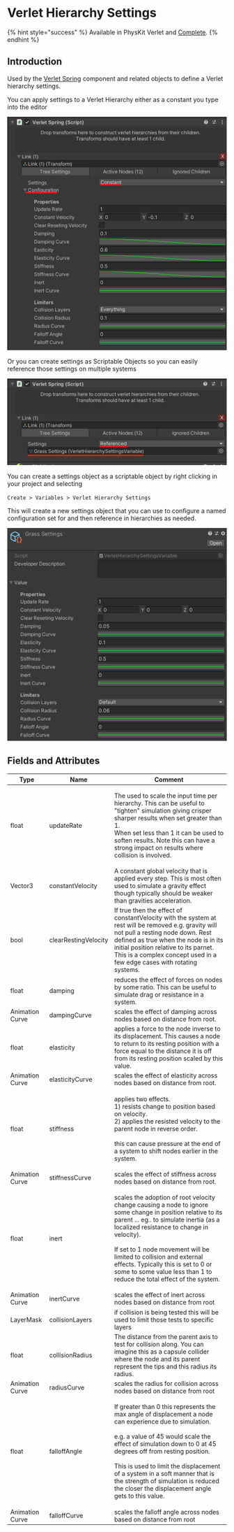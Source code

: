 # Verlet Hierarchy Settings

{% hint style="success" %}
Available in PhysKit Verlet and [Complete](https://prf.hn/l/rpoyznk).
{% endhint %}

## Introduction

Used by the [Verlet Spring](../components/verlet-spring.md) component and related objects to define a Verlet hierarchy settings.

You can apply settings to a Verlet Hierarchy either as a constant you type into the editor

![example of settings applied as a "constant"](<../../../.gitbook/assets/image (160).png>)

Or you can create settings as Scriptable Objects so you can easily reference those settings on multiple systems

![example of settings applied as a referenced settings object](<../../../.gitbook/assets/image (171) (1) (1) (1).png>)

You can create a settings object as a scriptable object by right clicking in your project and selecting

`Create > Variables > Verlet Hierarchy Settings`

This will create a new settings object that you can use to configure a named configuration set for and then reference in hierarchies as needed.

![](<../../../.gitbook/assets/image (172) (1) (1).png>)

## Fields and Attributes

| Type            | Name                 | Comment                                                                                                                                                                                                                                                                                                                                                                                                          |
| --------------- | -------------------- | ---------------------------------------------------------------------------------------------------------------------------------------------------------------------------------------------------------------------------------------------------------------------------------------------------------------------------------------------------------------------------------------------------------------- |
| float           | updateRate           | <p>The used to scale the input time per hierarchy. This can be useful to "tighten" simulation giving crisper sharper results when set greater than 1.<br>When set less than 1 it can be used to soften results. Note this can have a strong impact on results where collision is involved.</p>                                                                                                                   |
| Vector3         | constantVelocity     | A constant global velocity that is applied every step. This is most often used to simulate a gravity effect though typically should be weaker than gravities acceleration.                                                                                                                                                                                                                                       |
| bool            | clearRestingVelocity | If true then the effect of constantVelocity with the system at rest will be removed e.g. gravity will not pull a resting node down. Rest  defined as true when the node is in its initial position relative to its parnet. This is a complex concept used in a few edge cases with rotating systems.                                                                                                             |
| float           | damping              | reduces the effect of forces on nodes by some ratio. This can be useful to simulate drag or resistance in a system.                                                                                                                                                                                                                                                                                              |
| Animation Curve | dampingCurve         | scales the effect of damping across nodes based on distance from root.                                                                                                                                                                                                                                                                                                                                           |
| float           | elasticity           | applies a force to the node inverse to its displacement. This causes a node to return to its resting position with a force equal to the distance it is off from its resting position scaled by this value.                                                                                                                                                                                                       |
| Animation Curve | elasticityCurve      | scales the effect of elasticity across nodes based on distance from root.                                                                                                                                                                                                                                                                                                                                        |
| float           | stiffness            | <p>applies two effects.<br>1) resists change to position based on velocity.<br>2) applies the resisted velocity to the parent node in reverse order.<br><br>this can cause pressure at the end of a system to shift nodes earlier in the system.</p>                                                                                                                                                             |
| Animation Curve | stiffnessCurve       | scales the effect of stiffness across nodes based on distance from root.                                                                                                                                                                                                                                                                                                                                         |
| float           | inert                | <p>scales the adoption of root velocity change causing a node to ignore some change in position relative to its parent ... eg.. to simulate inertia (as a localized resistance to change in velocity).<br><br>If set to 1 node movement will be limited to collision and external effects. Typically this is set to 0 or some to some value less than 1 to reduce the total effect of the system.</p>            |
| Animation Curve | inertCurve           | scales the effect of inert across nodes based on distance from root                                                                                                                                                                                                                                                                                                                                              |
| LayerMask       | collisionLayers      | if collision is being tested this will be used to limit those tests to specific layers                                                                                                                                                                                                                                                                                                                           |
| float           | collisionRadius      | The distance from the parent axis to test for collision along. You can imagine this as a capsule collider where the node and its parent represent the tips and this radius its radius.                                                                                                                                                                                                                           |
| Animation Curve | radiusCurve          | scales the radius for collision across nodes based on distance from root                                                                                                                                                                                                                                                                                                                                         |
| float           | falloffAngle         | <p>If greater than 0 this represents the max angle of displacement a node can experience due to simulation.<br><br>e.g. a value of 45 would scale the effect of simulation down to 0 at 45 degrees off from resting position.<br><br>This is used to limit the displacement of a system in a soft manner that is the strength of simulation is reduced the closer the displacement angle gets to this value.</p> |
| Animation Curve | falloffCurve         | scales the falloff angle across nodes based on distance from root                                                                                                                                                                                                                                                                                                                                                |


